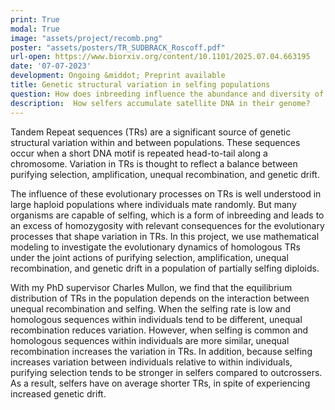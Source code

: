 ```yaml
---
print: True  
modal: True 
image: "assets/project/recomb.png"
poster: "assets/posters/TR_SUDBRACK_Roscoff.pdf"
url-open: https://www.biorxiv.org/content/10.1101/2025.07.04.663195
date: '07-07-2023'
development: Ongoing &middot; Preprint available 
title: Genetic structural variation in selfing populations
question: How does inbreeding influence the abundance and diversity of repetitive DNA in the genome?
description:  How selfers accumulate satellite DNA in their genome?
---
```


Tandem Repeat sequences (TRs) are a significant source of genetic structural variation within and between populations. These sequences occur when a short DNA motif is repeated head-to-tail along a chromosome. Variation in TRs is thought to reflect a balance between purifying selection, amplification, unequal recombination, and genetic drift. 

The influence of these evolutionary processes on TRs is well understood in large haploid populations where individuals mate randomly. But many organisms are capable of selfing, which is a form of inbreeding and leads to an excess of homozygosity with relevant consequences for the evolutionary processes that shape variation in TRs. In this project, we use mathematical modeling to investigate the evolutionary dynamics of homologous TRs under the joint actions of purifying selection, amplification, unequal recombination, and genetic drift in a population of partially selfing diploids. 

With my PhD supervisor Charles Mullon, we find that the equilibrium distribution of TRs in the population depends on the interaction between unequal recombination and selfing. When the selfing rate is low and homologous sequences within individuals tend to be different, unequal recombination reduces variation. However, when selfing is common and homologous sequences within individuals are more similar, unequal recombination increases the variation in TRs.  In addition, because selfing increases variation between individuals relative to within individuals, purifying selection tends to be stronger in selfers compared to outcrossers. As a result, selfers have on average shorter TRs, in spite of experiencing increased genetic drift. 

